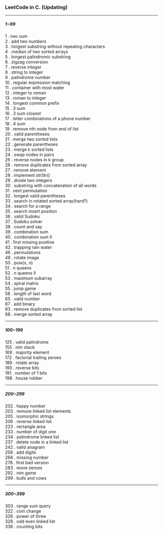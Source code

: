 ### LeetCode in C. (Updating)  

***  

##### 1~99  

1 . two sum  
2 . add two numbers  
3 . longest substring without repeating characters  
4 . median of two sorted arrays  
5 . longest palindromic substring  
6 . zigzag conversion  
7 . reverse integer  
8 . string to integer  
9 . palindrome number  
10 . regular expression matching  
11 . container with most water  
12 . integer to roman  
13 . roman to integer  
14 . longest common prefix  
15 . 3 sum  
16 . 3 sum closest  
17 . letter combinations of a phone number  
18 . 4 sum  
19 . remove nth node from end of list  
20 . valid parentheses  
21 . merge two sorted lists  
22 . generate parentheses  
23 . merge k sorted lists  
24 . swap nodes in pairs  
25 . reverse nodes in k group  
26 . remove duplicates from sorted array  
27 . remove element  
28 . implement strStr()  
29 . divide two integers  
30 . substring with concatenation of all words  
31 . next permutation  
32 . longest valid parentheses  
33 . search in rotated sorted array(hard?)  
34 . search for a range  
35 . search insert position  
36 . valid Sudoku  
37 . Sudoku solver  
38 . count and say  
39 . combination sum  
40 . combination sum II  
41 . first missing positive  
42 . trapping rain water  
46 . permutations  
48 . rotate image  
50 . pow(x, n)  
51 . n queens  
52 . n queens II  
53 . maximum subarray  
54 . spiral matrix  
55 . jump game  
58 . length of last word  
65 . valid number  
67 . add binary  
83 . remove duplicates from sorted list  
88 . merge sorted array  

***  

##### 100~199  

125 . valid palindrome  
155 . min stack  
169 . majority element  
172 . factorial trailing zeroes  
189 . rotate array  
190 . reverse bits  
191 . number of 1 bits  
198 . house robber  

***  

##### 200~299  

202 . happy number  
203 . remove linked list elements  
205 . isomorphic strings  
206 . reverse linked list  
223 . rectangle area  
233 . number of digit one  
234 . palindrome linked list  
237 . delete node in a linked list  
242 . valid anagram  
258 . add digits  
268 . missing number  
278 . first bad version  
283 . move zeroes  
292 . nim game  
299 . bulls and cows  

***  

##### 300~399  

303 . range sum query  
322 . coin change  
326 . power of three  
328 . odd even linked list  
338 . counting bits  
